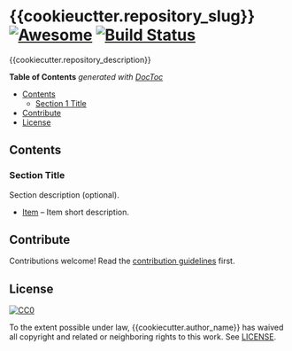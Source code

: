 # {{cookieuctter.repository_slug}} [![Awesome][awesome-badge]](https://github.com/sindresorhus/awesome) [![Build Status][travis-badge]](https://travis-ci.org/{{cookiecutter.repository_namespace}}/{{cookiecutter.repository_slug}})

{{cookiecutter.repository_description}}

<!-- START doctoc generated TOC please keep comment here to allow auto update -->
<!-- DON'T EDIT THIS SECTION, INSTEAD RE-RUN doctoc TO UPDATE -->
**Table of Contents** *generated with [DocToc](https://github.com/thlorenz/doctoc)*

- [Contents](#contents)
  - [Section 1 Title](#section-title)
- [Contribute](#contribute)
- [License](#license)

<!-- END doctoc generated TOC please keep comment here to allow auto update -->

## Contents

### Section Title
Section description (optional).

- [Item](https://github.com/user/repo) –
  Item short description.

## Contribute
Contributions welcome! Read the [contribution guidelines](CONTRIBUTING.md) first.

## License
[![CC0](http://mirrors.creativecommons.org/presskit/buttons/88x31/svg/cc-zero.svg)](https://creativecommons.org/publicdomain/zero/1.0/)

To the extent possible under law, {{cookiecutter.author_name}} has waived all copyright
and related or neighboring rights to this work. See [LICENSE](LICENSE).

[awesome-badge]: https://cdn.rawgit.com/sindresorhus/awesome/d7305f38d29fed78fa85652e3a63e154dd8e8829/media/badge.svg
[travis-badge]: https://api.travis-ci.org/{{cookiecutter.repository_namespace}}/{{cookiecutter.repository_slug}}.svg?branch=master
